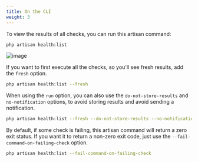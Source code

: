 ```yaml
---
title: On the CLI
weight: 3
---
```


To view the results of all checks, you can run this artisan command:

```bash
php artisan health:list
```

![image](/docs/laravel-health/v1/images/list-cli.png)

If you want to first execute all the checks, so you'll see fresh results, add the `fresh` option.

```bash
php artisan health:list --fresh
```

When using the `run` option, you can also use the `do-not-store-results` and  `no-notification` options, to avoid storing results and avoid sending a notification.

```bash
php artisan health:list --fresh --do-not-store-results --no-notification
```

By default, if some check is failing, this artisan command will return a zero exit status.
If you want it to return a non-zero exit code, just use the `--fail-command-on-failing-check` option. 

```bash
php artisan health:list --fail-command-on-failing-check
```
